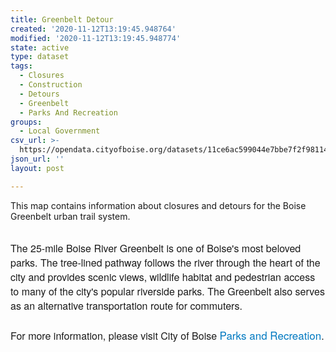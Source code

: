 ```yaml
---
title: Greenbelt Detour
created: '2020-11-12T13:19:45.948764'
modified: '2020-11-12T13:19:45.948774'
state: active
type: dataset
tags:
  - Closures
  - Construction
  - Detours
  - Greenbelt
  - Parks And Recreation
groups:
  - Local Government
csv_url: >-
  https://opendata.cityofboise.org/datasets/11ce6ac599044e7bbe7f2f98114cf38d_1.csv?outSR=%7B%22latestWkid%22%3A3857%2C%22wkid%22%3A102100%7D
json_url: ''
layout: post

---
```

This map contains information about closures and detours for the Boise Greenbelt urban trail system. <div><br /></div><div><div style='font-size: 17px; font-family: &quot;Avenir Next W01&quot;, &quot;Avenir Next W00&quot;, &quot;Avenir Next&quot;, Avenir, &quot;Helvetica Neue&quot;, Helvetica, Arial, sans-serif !important;'><font size='3'>The 25-mile Boise River Greenbelt is one of Boise's most beloved parks. The tree-lined pathway follows the river through the heart of the city and provides scenic views, wildlife habitat and pedestrian access to many of the city's popular riverside parks. The Greenbelt also serves as an alternative transportation route for commuters.</font></div><div style='font-size: 17px; font-family: &quot;Avenir Next W01&quot;, &quot;Avenir Next W00&quot;, &quot;Avenir Next&quot;, Avenir, &quot;Helvetica Neue&quot;, Helvetica, Arial, sans-serif !important;'><font size='3'><br /></font></div><div style='font-size: 17px; font-family: &quot;Avenir Next W01&quot;, &quot;Avenir Next W00&quot;, &quot;Avenir Next&quot;, Avenir, &quot;Helvetica Neue&quot;, Helvetica, Arial, sans-serif !important;'><font size='3'>For more information, please visit City of Boise </font><a href='https://parks.cityofboise.org/parks-and-facilities/parks/greenbelt/' style='color: rgb(0, 121, 193); text-decoration-line: none;' target='_blank'>Parks and Recreation</a><font size='3'>.</font></div><div><br /></div></div>
